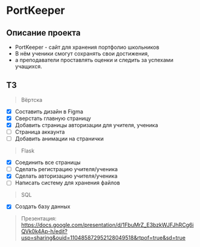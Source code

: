 # PortKeeper

## Описание проекта
* PortKeeper - сайт для хранения портфолио школьников
* В нём ученики смогут сохранять свои достижения,
* а преподаватели проставлять оценки и следить за успехами учащихся.

## ТЗ
> Вёртска
- [x] Составить дизайн в Figma
- [x] Сверстать главную страницу
- [x] Добавить страницы авторизации для учителя, ученика
- [ ] Страница аккаунта
- [ ] Добавить анимации на странички
> Flask
- [x] Соединить все страницы
- [ ] Сделать регистрацию учителя/ученика
- [x] Сделать авторизацию учителя/ученика
- [ ] Написать систему для хранения файлов
> SQL
- [x] Создать базу данных

> Презентация: https://docs.google.com/presentation/d/1FbuMrZ_E3bzkWJFJhRCg6iQVk0k4Ap-h/edit?usp=sharing&ouid=110485872952128049518&rtpof=true&sd=true

